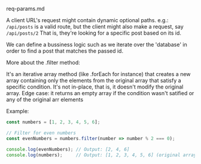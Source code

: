 req-params.md

A client URL's request might contain dynamic optional paths.
e.g.: `/api/posts` is a valid route, but the client might also make a request, say `/api/posts/2`
That is, they're looking for a specific post based on its id.

We can define a bussiness logic such as we iterate over the 'database' in order to find a post that
matches the passed id.

More about the .filter method:

It's an iterative array method (like .forEach for instance) that creates a new array containing
only the elements from the original array that satisfy a specific condition. It's not in-place, that is,
it doesn't modify the original array.
Edge case: it returns an empty array if the condition wasn't satified or any of the original arr elements

Example:

```JavaScript
const numbers = [1, 2, 3, 4, 5, 6];

// Filter for even numbers
const evenNumbers = numbers.filter(number => number % 2 === 0);

console.log(evenNumbers); // Output: [2, 4, 6]
console.log(numbers);     // Output: [1, 2, 3, 4, 5, 6] (original array remains unchanged)
```
